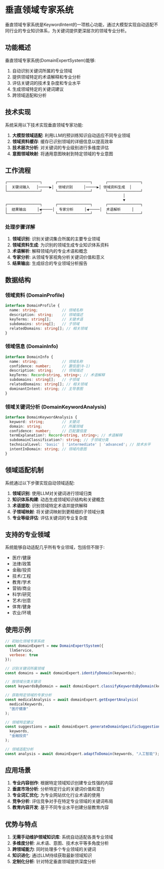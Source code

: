 # 垂直领域专家系统

垂直领域专家系统是KeywordIntent的一项核心功能，通过大模型实现自动适配不同行业的专业知识体系，为关键词提供更深层次的领域专业分析。

## 功能概述

垂直领域专家系统(DomainExpertSystem)能够:

1. 自动识别关键词所属的专业领域
2. 提供领域特定的术语解释和专业分析
3. 评估关键词的技术复杂度和专业水平
4. 生成领域特定的关键词建议
5. 跨领域适配和分析

## 技术实现

系统采用以下技术实现垂直领域专家功能:

1. **大模型领域适配**: 利用LLM的预训练知识自动适应不同专业领域
2. **领域资料缓存**: 缓存已识别领域的详细信息以提高效率
3. **技术层次分析**: 对关键词的专业级别进行多维度评估
4. **意图领域映射**: 将通用意图映射到特定领域的专业意图

## 工作流程

```
┌───────────────┐      ┌───────────────┐      ┌───────────────┐
│  关键词输入   │─────▶│  领域识别     │─────▶│ 领域资料生成  │
└───────────────┘      └───────────────┘      └───────────────┘
                                                      │
                                                      ▼
┌───────────────┐      ┌───────────────┐      ┌───────────────┐
│  结果输出     │◀─────│  专家分析     │◀─────│  术语解析     │
└───────────────┘      └───────────────┘      └───────────────┘
```

### 处理步骤详解

1. **领域识别**: 识别关键词集合所属的主要专业领域
2. **领域资料生成**: 为识别的领域生成专业知识体系资料
3. **术语解析**: 解释领域内的专业术语和概念
4. **专家分析**: 从领域专家视角分析关键词价值和意义
5. **结果输出**: 生成综合的专业领域分析报告

## 数据结构

### 领域资料 (DomainProfile)

```typescript
interface DomainProfile {
  name: string;           // 领域名称
  description: string;    // 领域描述
  keyTerms: string[];     // 关键术语
  subdomains: string[];   // 子领域
  relatedDomains: string[]; // 相关领域
}
```

### 领域信息 (DomainInfo)

```typescript
interface DomainInfo {
  name: string;           // 领域名称
  confidence: number;     // 置信度(0-1)
  description: string;    // 领域描述
  keyTerms: Record<string, string>; // 术语解释
  subdomains: string[];   // 子领域
  relatedDomains: string[]; // 相关领域
  dominantIntent: string; // 主导意图
}
```

### 领域关键词分析 (DomainKeywordAnalysis)

```typescript
interface DomainKeywordAnalysis {
  keyword: string;        // 关键词
  domain: string;         // 所属领域
  confidence: number;     // 匹配置信度
  termExplanation?: Record<string, string>; // 术语解释
  subdomainClassification?: string; // 子领域分类
  technicalLevel: 'basic' | 'intermediate' | 'advanced'; // 技术水平
  intentInDomain: string; // 领域内意图
}
```

## 领域适配机制

系统通过以下步骤实现自动领域适配:

1. **领域识别**: 使用LLM对关键词进行领域归类
2. **知识体系构建**: 动态生成领域知识结构和关键概念
3. **术语提取**: 识别领域特定术语并提供解释
4. **子领域映射**: 将关键词映射到更精细的子领域分类
5. **专业等级评估**: 评估关键词的专业复杂度

## 支持的专业领域

系统能够自动适配几乎所有专业领域，包括但不限于:

- 医疗/健康
- 法律/政策
- 金融/投资
- 技术/工程
- 教育/学术
- 营销/商业
- 科学/研究
- 艺术/创意
- 体育/健身
- 农业/环境

## 使用示例

```javascript
// 初始化领域专家系统
const domainExpert = new DomainExpertSystem({
  llmService,
  verbose: true
});

// 识别关键词所属领域
const domains = await domainExpert.identifyDomain(keywords);

// 按领域分类关键词
const keywordsByDomain = await domainExpert.classifyKeywordsByDomain(keywords);

// 获取特定领域的专家分析
const medicalAnalysis = await domainExpert.getExpertAnalysis(
  medicalKeywords, 
  "医疗健康"
);

// 领域特定建议
const suggestions = await domainExpert.generateDomainSpecificSuggestions(
  keywords, 
  "金融投资"
);

// 领域适配分析
const analysis = await domainExpert.adaptToDomain(keywords, "人工智能");
```

## 应用场景

1. **专业内容创作**: 根据特定领域知识创建专业性强的内容
2. **垂直市场分析**: 分析特定行业的关键词价值和潜力
3. **专业词汇优化**: 为专业网站优化行业术语的使用
4. **竞争分析**: 评估竞争对手在特定专业领域的关键词布局
5. **教育内容开发**: 基于不同专业水平创建分层教育内容

## 优势与特点

1. **无需手动维护领域知识库**: 系统自动适配各类专业领域
2. **多维度分析**: 从术语、意图、技术水平等多角度分析
3. **跨领域能力**: 同时处理多个专业领域的关键词
4. **知识进化**: 通过LLM持续获取最新领域知识
5. **定制化分析**: 针对特定垂直领域提供深度分析 